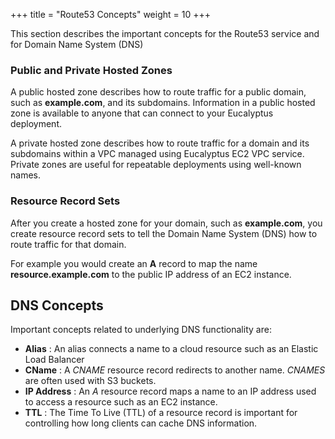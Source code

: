 +++
title = "Route53 Concepts"
weight = 10
+++

This section describes the important concepts for the Route53 service and for Domain Name System (DNS)

### Public and Private Hosted Zones
A public hosted zone describes how to route traffic for a public domain, such as **example.com**, and its subdomains. Information in a public hosted zone is available to anyone that can connect to your Eucalyptus deployment.

A private hosted zone describes how to route traffic for a domain and its subdomains within a VPC managed using Eucalyptus EC2 VPC service. Private zones are useful for repeatable deployments using well-known names.

### Resource Record Sets
After you create a hosted zone for your domain, such as **example.com**, you create resource record sets to tell the Domain Name System (DNS) how to route traffic for that domain.

For example you would create an **A** record to map the name **resource.example.com** to the public IP address of an EC2 instance.

## DNS Concepts
Important concepts related to underlying DNS functionality are:

* **Alias** : An alias connects a name to a cloud resource such as an Elastic Load Balancer
* **CName** : A *CNAME* resource record redirects to another name. *CNAMES* are often used with S3 buckets.
* **IP Address** : An *A* resource record maps a name to an IP address used to access a resource such as an EC2 instance.
* **TTL** : The Time To Live (TTL) of a resource record is important for controlling how long clients can cache DNS information.

